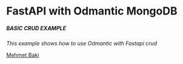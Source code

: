 # FastAPI with Odmantic MongoDB


##### BASIC CRUD EXAMPLE

*This example shows how to use Odmantic with Fastapi crud*


[Mehmet Baki](https://)